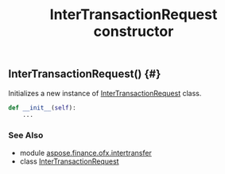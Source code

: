 ﻿---
title: InterTransactionRequest constructor
second_title: Aspose.Finance for Python via .NET API References
description: 
type: docs
weight: 10
url: /python-net/aspose.finance.ofx.intertransfer/intertransactionrequest/__init__/
is_root: false
---

## InterTransactionRequest() {#}

Initializes a new instance of [InterTransactionRequest](/finance/python-net/aspose.finance.ofx.intertransfer/intertransactionrequest) class.



```python
def __init__(self):
    ...
```





### See Also
* module [aspose.finance.ofx.intertransfer](../../)
* class [InterTransactionRequest](/finance/python-net/aspose.finance.ofx.intertransfer/intertransactionrequest)

